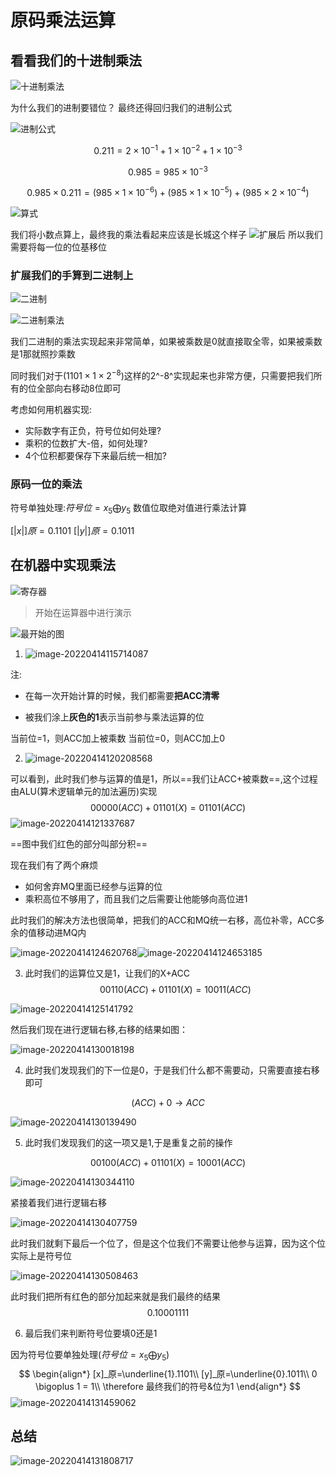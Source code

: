 # 原码乘法运算

## 看看我们的十进制乘法

![十进制乘法](https://pic.imgdb.cn/item/6256b7c8239250f7c56c5ff2.png)

为什么我们的进制要错位？
最终还得回归我们的进制公式

![进制公式](https://pic.imgdb.cn/item/6256b7f2239250f7c56c9c14.png)

$$
0.211=2\times10^{-1}+1\times10^{-2}+1\times10^{-3}
$$

$$
0.985= 985 \times10^{-3}
$$

$$
0.985\times0.211= (985\times1\times10^{-6})+ (985\times 1\times10^{-5})+ (985\times2\times10^{-4})
$$

![算式](https://pic.imgdb.cn/item/6256b8c6239250f7c56df65b.png)

我们将小数点算上，最终我的乘法看起来应该是长城这个样子
![扩展后](https://pic.imgdb.cn/item/6256b944239250f7c56ebbdd.png)
所以我们需要将每一位的位基移位

### 扩展我们的手算到二进制上

![二进制](https://pic.imgdb.cn/item/6256baa4239250f7c570efa7.png)

![二进制乘法](https://pic.imgdb.cn/item/6256bf01239250f7c5785f56.png)

我们二进制的乘法实现起来非常简单，如果被乘数是0就直接取全零，如果被乘数是1那就照抄乘数

同时我们对于$(1101\times1\times2^{-8})$这样的2^-8^实现起来也非常方便，只需要把我们所有的位全部向右移动8位即可

考虑如何用机器实现:

- 实际数字有正负，符号位如何处理?
- 乘积的位数扩大-倍，如何处理?
- 4个位积都要保存下来最后统一相加?

### 原码一位的乘法

符号单独处理:$符号位= x_5 \bigoplus y_5$
数值位取绝对值进行乘法计算

$[ |x| ]原=0.1101$
$[ |y| ]原=0.1011$

## 在机器中实现乘法

![寄存器](https://pic.imgdb.cn/item/62579a5f239250f7c5751b73.png)

> 开始在运算器中进行演示

![最开始的图](https://pic.imgdb.cn/item/62579ace239250f7c575ce70.png)

1. ![image-20220414115714087](https://pic.imgdb.cn/item/62579bbf239250f7c5773c92.png)

注:

- 在每一次开始计算的时候，我们都需要**把ACC清零**

- 被我们涂上**灰色的1**表示当前参与乘法运算的位

当前位=1，则ACC加上被乘数
当前位=0，则ACC加上0

2. ![image-20220414120208568](https://pic.imgdb.cn/item/62579ce9239250f7c579310c.png)

可以看到，此时我们参与运算的值是1，所以==我们让ACC+被乘数==,这个过程由ALU(算术逻辑单元的加法遍历)实现
$$
00000(ACC) + 01101(X) = 01101(ACC)
$$
![image-20220414121337687](https://pic.imgdb.cn/item/62579f96239250f7c57d8b2f.png)

==图中我们红色的部分叫部分积==

现在我们有了两个麻烦

- 如何舍弃MQ里面已经参与运算的位
- 乘积高位不够用了，而且我们之后需要让他能够向高位进1

此时我们的解决方法也很简单，把我们的ACC和MQ统一右移，高位补零，ACC多余的值移动进MQ内

![image-20220414124620768](https://pic.imgdb.cn/item/6257a741239250f7c58948d4.png)![image-20220414124653185](https://pic.imgdb.cn/item/6257a761239250f7c5896ff6.png)



3. 此时我们的运算位又是1，让我们的X+ACC
$$
00110(ACC)+01101(X)=10011(ACC)
$$

![image-20220414125141792](https://pic.imgdb.cn/item/6257a882239250f7c58acbc7.png)

然后我们现在进行逻辑右移,右移的结果如图：

![image-20220414130018198](https://pic.imgdb.cn/item/6257aa87239250f7c58dbef6.png)

4. 此时我们发现我们的下一位是0，于是我们什么都不需要动，只需要直接右移即可

$$
(ACC) + 0 \rightarrow ACC
$$

![image-20220414130139490](https://pic.imgdb.cn/item/6257aad8239250f7c58e3ad2.png)

5. 此时我们发现我们的这一项又是1,于是重复之前的操作

$$
00100(ACC)+01101(X)=10001(ACC)
$$

![image-20220414130344110](https://pic.imgdb.cn/item/6257ab55239250f7c58ee824.png)

紧接着我们进行逻辑右移

![image-20220414130407759](https://pic.imgdb.cn/item/6257ab6c239250f7c58f03bc.png)

此时我们就剩下最后一个位了，但是这个位我们不需要让他参与运算，因为这个位实际上是符号位

![image-20220414130508463](https://pic.imgdb.cn/item/6257aba9239250f7c58f524a.png)

此时我们把所有红色的部分加起来就是我们最终的结果
$$
0.10001111
$$

6. 最后我们来判断符号位要填0还是1

因为符号位要单独处理($符号位=x_5 \bigoplus y_5$)
$$
\begin{align*}
[x]_原=\underline{1}.1101\\
[y]_原=\underline{0}.1011\\
0 \bigoplus 1 = 1\\
\therefore 最终我们的符号&位为1
\end{align*}
$$
![image-20220414131459062](https://pic.imgdb.cn/item/6257adf8239250f7c59297e1.png)

## 总结

![image-20220414131808717](https://pic.imgdb.cn/item/6257aeb5239250f7c593a986.png)
